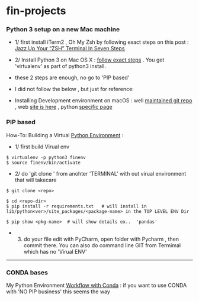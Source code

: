 # fin-projects


### Python 3 setup on a new Mac machine
- 1/ first install iTerm2 , Oh My Zsh by following exact steps on this post : [Jazz Up Your “ZSH” Terminal In Seven Steps  ](https://medium.freecodecamp.org/jazz-up-your-zsh-terminal-in-seven-steps-a-visual-guide-e81a8fd59a38)
- 2/ Install Python 3 on Mac OS X : [follow exact steps](https://wsvincent.com/install-python3-mac/) . You get 'virtualenv' as part of python3 install.
- these 2 steps are enough, no go to  'PIP based'

- I did not follow the below , but just for reference:
- Installing Development environment on macOS : well [maintained git repo](https://github.com/sb2nov/mac-setup) ,  web [site is here](https://sourabhbajaj.com/mac-setup/) , python [specific page](https://sourabhbajaj.com/mac-setup/Python/)

### PIP based

How-To: Building a Virtual [Python Environment](https://developer.akamai.com/blog/2017/06/21/how-building-virtual-python-environment) : 
- 1/ first build Virual env 

```
$ virtualenv -p python3 finenv
$ source finenv/bin/activate

```

- 2/ do 'git clone <repo>'  from anohter 'TERMINAL' with out virual environment that will takecare

```
$ git clone <repo>

$ cd <repo-dir>
$ pip install -r requirements.txt   # will install in lib/python<ver>/site_packages/<package-name> in the TOP LEVEL ENV Dir

$ pip show <pkg-name>  # will show details ex..  'pandas' 
```

- 3. do your file edit with PyCharm, open <gitrepo-dir> folder with Pycharm , then commit there. You can also do command line GIT from Termimal which has no 'Virual ENV'
------------------------------------------
### CONDA bases

My Python Environment [Workflow with Conda](https://tdhopper.com/blog/my-python-environment-workflow-with-conda/) : if you want to use CONDA with 'NO PIP business' this seems the way
    
